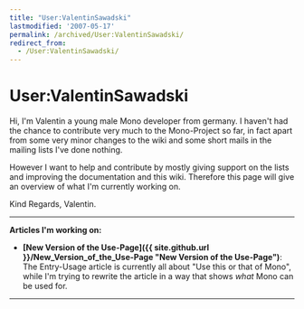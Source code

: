 ```yaml
---
title: "User:ValentinSawadski"
lastmodified: '2007-05-17'
permalink: /archived/User:ValentinSawadski/
redirect_from:
  - /User:ValentinSawadski/
---
```


User:ValentinSawadski
=====================

Hi, I'm Valentin a young male Mono developer from germany. I haven't had the chance to contribute very much to the Mono-Project so far, in fact apart from some very minor changes to the wiki and some short mails in the mailing lists I've done nothing.

However I want to help and contribute by mostly giving support on the lists and improving the documentation and this wiki. Therefore this page will give an overview of what I'm currently working on.

Kind Regards, Valentin.

* * * * *

**Articles I'm working on:**

-   **[New Version of the Use-Page]({{ site.github.url }}/New_Version_of_the_Use-Page "New Version of the Use-Page")**: The Entry-Usage article is currently all about "Use this or that of Mono", while I'm trying to rewrite the article in a way that shows *what* Mono can be used for.

* * * * *


